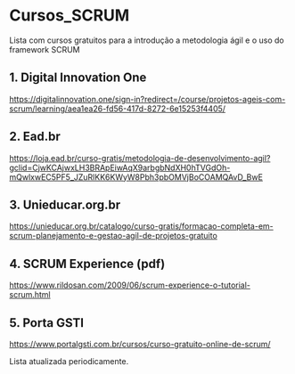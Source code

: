 # Cursos_SCRUM
Lista com cursos gratuitos para a introdução a metodologia ágil e o uso do framework SCRUM

## 1. Digital Innovation One

https://digitalinnovation.one/sign-in?redirect=/course/projetos-ageis-com-scrum/learning/aea1ea26-fd56-417d-8272-6e15253f4405/

## 2. Ead.br

https://loja.ead.br/curso-gratis/metodologia-de-desenvolvimento-agil?gclid=CjwKCAjwxLH3BRApEiwAqX9arbgbNdXH0hTVGdOh-mQwlxwEC5PF5_JZuRlKK6KWyW8Pbh3pbOMVjBoCOAMQAvD_BwE

## 3. Unieducar.org.br

https://unieducar.org.br/catalogo/curso-gratis/formacao-completa-em-scrum-planejamento-e-gestao-agil-de-projetos-gratuito

## 4. SCRUM Experience (pdf)

https://www.rildosan.com/2009/06/scrum-experience-o-tutorial-scrum.html

## 5. Porta GSTI

https://www.portalgsti.com.br/cursos/curso-gratuito-online-de-scrum/




Lista atualizada periodicamente.


